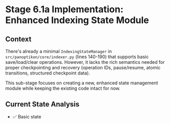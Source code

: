 # Stage 6.1a Implementation: Enhanced Indexing State Module

## Context
There's already a minimal `IndexingStateManager` in `src/panoptikon/core/indexer.py` (lines 140-190) that supports basic save/load/clear operations. However, it lacks the rich semantics needed for proper checkpointing and recovery (operation IDs, pause/resume, atomic transitions, structured checkpoint data).

This sub-stage focuses on creating a new, enhanced state management module while keeping the existing code intact for now.

## Current State Analysis
- ✅ Basic state